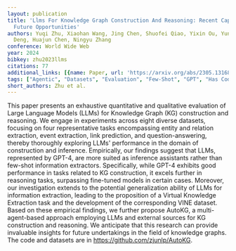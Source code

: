 ```yaml
---
layout: publication
title: 'Llms For Knowledge Graph Construction And Reasoning: Recent Capabilities And
  Future Opportunities'
authors: Yuqi Zhu, Xiaohan Wang, Jing Chen, Shuofei Qiao, Yixin Ou, Yunzhi Yao, Shumin
  Deng, Huajun Chen, Ningyu Zhang
conference: World Wide Web
year: 2024
bibkey: zhu2023llms
citations: 77
additional_links: [{name: Paper, url: 'https://arxiv.org/abs/2305.13168'}]
tags: ["Agentic", "Datasets", "Evaluation", "Few-Shot", "GPT", "Has Code", "Model Architecture", "Reinforcement Learning"]
short_authors: Zhu et al.
---
```

This paper presents an exhaustive quantitative and qualitative evaluation of
Large Language Models (LLMs) for Knowledge Graph (KG) construction and
reasoning. We engage in experiments across eight diverse datasets, focusing on
four representative tasks encompassing entity and relation extraction, event
extraction, link prediction, and question-answering, thereby thoroughly
exploring LLMs' performance in the domain of construction and inference.
Empirically, our findings suggest that LLMs, represented by GPT-4, are more
suited as inference assistants rather than few-shot information extractors.
Specifically, while GPT-4 exhibits good performance in tasks related to KG
construction, it excels further in reasoning tasks, surpassing fine-tuned
models in certain cases. Moreover, our investigation extends to the potential
generalization ability of LLMs for information extraction, leading to the
proposition of a Virtual Knowledge Extraction task and the development of the
corresponding VINE dataset. Based on these empirical findings, we further
propose AutoKG, a multi-agent-based approach employing LLMs and external
sources for KG construction and reasoning. We anticipate that this research can
provide invaluable insights for future undertakings in the field of knowledge
graphs. The code and datasets are in https://github.com/zjunlp/AutoKG.
